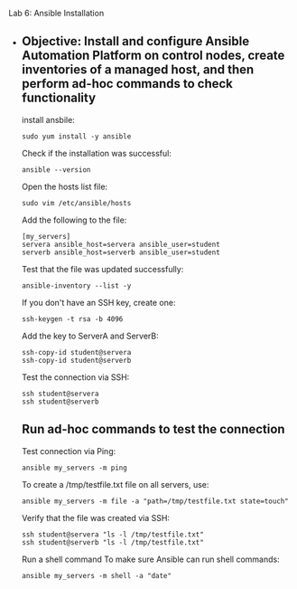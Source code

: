 Lab 6: Ansible Installation
* Objective: Install and configure Ansible Automation Platform on control nodes, create inventories of a managed host, and then perform ad-hoc commands to check functionality
  ---
  install ansbile:
  ```
  sudo yum install -y ansible
  ```
  Check if the installation was successful:
  ```
  ansible --version
  ```

  Open the hosts list file:
  ```
  sudo vim /etc/ansible/hosts
  ```
  Add the following to the file:
  ```
  [my_servers]
  servera ansible_host=servera ansible_user=student
  serverb ansible_host=serverb ansible_user=student
  ```
  Test that the file was updated successfully:
  ```
  ansible-inventory --list -y
  ```
  If you don't have an SSH key, create one:
  ```
  ssh-keygen -t rsa -b 4096
  ```
  Add the key to ServerA and ServerB:
  ```
  ssh-copy-id student@servera
  ssh-copy-id student@serverb
  ```
  Test the connection via SSH:
  ```
  ssh student@servera
  ssh student@serverb
  ```
  Run ad-hoc commands to test the connection
  ---
  Test connection via Ping:
  ```
  ansible my_servers -m ping
  ```
  To create a /tmp/testfile.txt file on all servers, use:
  ```
  ansible my_servers -m file -a "path=/tmp/testfile.txt state=touch"
  ```
  Verify that the file was created via SSH:
  ```
  ssh student@servera "ls -l /tmp/testfile.txt"
  ssh student@serverb "ls -l /tmp/testfile.txt"
  ```
  Run a shell command To make sure Ansible can run shell commands:
  ```
  ansible my_servers -m shell -a "date"
  ```
  





  










  







  









  
  


